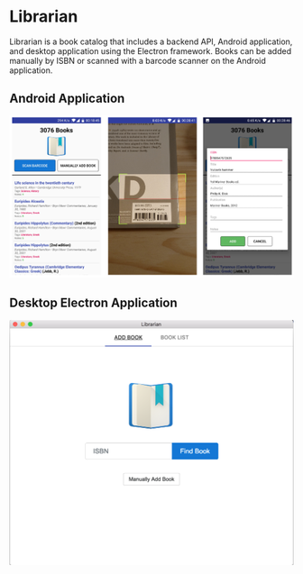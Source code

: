 # Librarian
Librarian is a book catalog that includes a backend API, Android application, and desktop application using the Electron framework. Books can be added manually by ISBN or scanned with a barcode scanner on the Android application.

## Android Application
![Android](https://raw.githubusercontent.com/scdickson/Librarian/master/Images/android_app.png)

## Desktop Electron Application
![Desktop](https://raw.githubusercontent.com/scdickson/Librarian/master/Images/electron_app.png)
